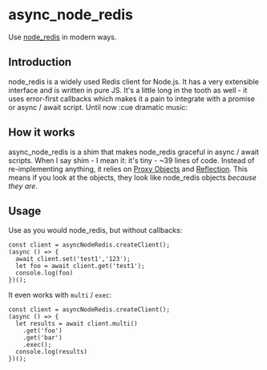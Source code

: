 # async_node_redis

Use [node_redis](https://github.com/NodeRedis/node-redis) in modern ways.

## Introduction

node_redis is a widely used Redis client for Node.js. It has a very extensible interface and is written in pure JS. It's a little long in the tooth as well - it uses error-first callbacks which makes it a pain to integrate with a promise or async / await script. Until now :cue dramatic music:

## How it works

async_node_redis is a shim that makes node_redis graceful in async / await scripts. When I say shim - I mean it: it's tiny - ~39 lines of code. Instead of re-implementing anything, it relies on [Proxy Objects](https://developer.mozilla.org/en-US/docs/Web/JavaScript/Reference/Global_Objects/Proxy) and [Reflection](https://developer.mozilla.org/en-US/docs/Web/JavaScript/Reference/Global_Objects/Reflect). This means if you look at the objects, they look like node_redis objects _because they are_. 

## Usage

Use as you would node_redis, but without callbacks:
```
const client = asyncNodeRedis.createClient();
(async () => {
  await client.set('test1','123');
  let foo = await client.get('test1');
  console.log(foo)
})();
```

It even works with `multi` / `exec`: 
```
const client = asyncNodeRedis.createClient();
(async () => {
  let results = await client.multi()
    .get('foo')
    .get('bar')
    .exec();
  console.log(results)
})();
```
